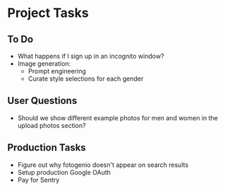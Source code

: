 # Project Tasks

## To Do
- What happens if I sign up in an incognito window?
- Image generation:
  - Prompt engineering
  - Curate style selections for each gender

## User Questions
- Should we show different example photos for men and women in the upload photos section?

## Production Tasks
- Figure out why fotogenio doesn't appear on search results
- Setup production Google OAuth
- Pay for Sentry
